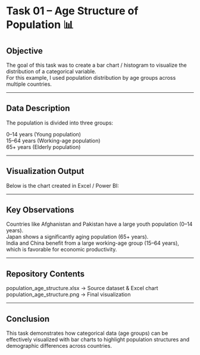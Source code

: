 # Task 01 – Age Structure of Population 📊

## Objective
The goal of this task was to create a bar chart / histogram to visualize the distribution of a categorical variable.  
For this example, I used population distribution by age groups across multiple countries.

---

## Data Description
The population is divided into three groups:

0–14 years (Young population)  
15–64 years (Working-age population)  
65+ years (Elderly population)  

---

## Visualization Output
Below is the chart created in Excel / Power BI:



---

## Key Observations
Countries like Afghanistan and Pakistan have a large youth population (0–14 years).  
Japan shows a significantly aging population (65+ years).  
India and China benefit from a large working-age group (15–64 years), which is favorable for economic productivity.  

---

## Repository Contents
population_age_structure.xlsx → Source dataset & Excel chart  
population_age_structure.png → Final visualization  

---

## Conclusion
This task demonstrates how categorical data (age groups) can be effectively visualized with bar charts to highlight population structures and demographic differences across countries.  
